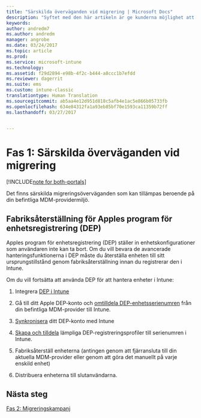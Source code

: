 ```yaml
---
title: "Särskilda överväganden vid migrering | Microsoft Docs"
description: "Syftet med den här artikeln är ge kunderna möjlighet att ta särskilda hänsyn vid migrering innan de startar en migreringskampanj."
keywords: 
author: andredm7
ms.author: andredm
manager: angrobe
ms.date: 03/24/2017
ms.topic: article
ms.prod: 
ms.service: microsoft-intune
ms.technology: 
ms.assetid: f29d2894-e98b-4f2c-b444-a8ccc1b7efdd
ms.reviewer: dagerrit
ms.suite: ems
ms.custom: intune-classic
translationtype: Human Translation
ms.sourcegitcommit: ab5aa4e12d951d818c5afb4e1ac5e866b05733fb
ms.openlocfilehash: 634e84312fa1a93eb85bf70e1593ca11359b72ff
ms.lasthandoff: 03/27/2017


---
```


# <a name="phase-1-special-migration-considerations"></a>Fas 1: Särskilda överväganden vid migrering

[!INCLUDE[note for both-portals](../includes/note-for-both-portals.md)]

Det finns särskilda migreringsöverväganden som kan tillämpas beroende på din befintliga MDM-providermiljö.

## <a name="factory-reset-for-apples-device-enrollment-program-dep"></a>Fabriksåterställning för Apples program för enhetsregistrering (DEP)

Apples program för enhetsregistrering (DEP) ställer in enhetskonfigurationer som användaren inte kan ta bort. Om du vill bevara de avancerade hanteringsfunktionerna i DEP måste du återställa enheten till sitt ursprungstillstånd genom fabriksåterställning innan du registrerar den i Intune.

Om du vill fortsätta att använda DEP för att hantera enheter i Intune:

1.  Integrera [DEP i Intune](https://docs.microsoft.com/intune/deploy-use/ios-device-enrollment-program-in-microsoft-intune)

2.  Gå till ditt Apple DEP-konto och [omtilldela DEP-enhetsserienumren](https://help.apple.com/deployment/business/#/tesf9562af26) från din befintliga MDM-provider till Intune.

3.  [Synkronisera](https://docs.microsoft.com/intune/deploy-use/ios-device-enrollment-program-in-microsoft-intune) ditt DEP-konto med Intune

4.  [Skapa och tilldela](https://docs.microsoft.com/intune/deploy-use/ios-device-enrollment-program-in-microsoft-intune) lämpliga DEP-registreringsprofiler till serienumren i Intune.

5.  Fabriksåterställ enheterna (antingen genom att fjärransluta till din aktuella MDM-provider eller genom att göra det manuellt på varje enskild enhet)

6.  Distribuera enheterna till slutanvändarna.

## <a name="next-steps"></a>Nästa steg 

[Fas 2: Migreringskampanj](https://docs.microsoft.com/intune/plan-design/migration-phase2-migration-campaign)

